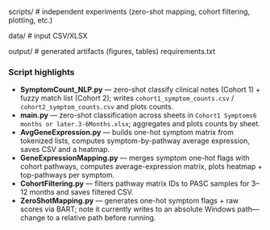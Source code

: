 

scripts/        # independent experiments (zero-shot mapping, cohort filtering, plotting, etc.)

data/           # input CSV/XLSX

output/         # generated artifacts (figures, tables)
requirements.txt


### Script highlights
- **SymptomCount_NLP.py** — zero-shot classify clinical notes (Cohort 1) + fuzzy match list (Cohort 2); writes `cohort1_symptom_counts.csv` / `cohort2_symptom_counts.csv` and plots counts.   
- **main.py** — zero-shot classification across sheets in `Cohort1 Symptoms6 months or later.3-6Months.xlsx`; aggregates and plots counts by sheet.  
- **AvgGeneExpression.py** — builds one-hot symptom matrix from tokenized lists, computes symptom-by-pathway average expression, saves CSV and a heatmap. 
- **GeneExpressionMapping.py** — merges symptom one-hot flags with cohort pathways, computes average-expression matrix, plots heatmap + top-pathways per symptom.  
- **CohortFiltering.py** — filters pathway matrix IDs to PASC samples for 3–12 months and saves filtered CSV.  
- **ZeroShotMapping.py** — generates one-hot symptom flags + raw scores via BART; note it currently writes to an absolute Windows path—change to a relative path before running. 


